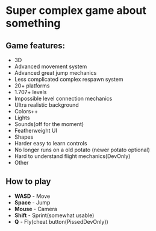 # Super complex game about something

## Game features:
  * 3D
  * Advanced movement system
  * Advanced great jump mechanics
  * Less complicated complex respawn system
  * 20+ platforms
  * 1.707+ levels
  * Impossible level connection mechanics
  * Ultra realistic background
  * Colors++
  * Lights
  * Sounds(off for the moment)
  * Featherweight UI
  * Shapes
  * Harder easy to learn controls
  * No longer runs on a old potato (newer potato optional)
  * Hard to understand flight mechanics(DevOnly)
  * Other

## How to play
  * **WASD** - Move
  * **Space** - Jump
  * **Mouse** - Camera
  * **Shift** - Sprint(somewhat usable)
  * **Q** - Fly(cheat button(PissedDevOnly))
  
